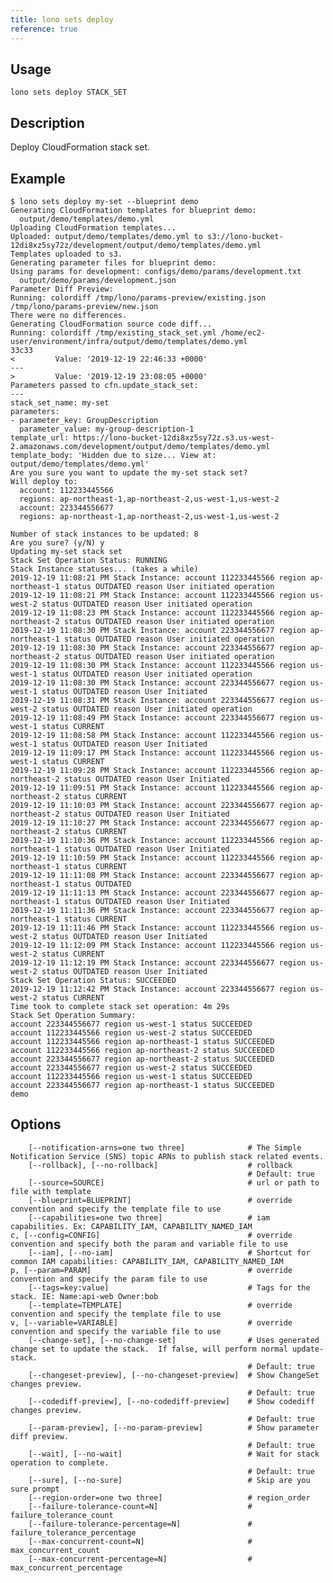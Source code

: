 ```yaml
---
title: lono sets deploy
reference: true
---
```


## Usage

    lono sets deploy STACK_SET

## Description

Deploy CloudFormation stack set.

## Example

    $ lono sets deploy my-set --blueprint demo
    Generating CloudFormation templates for blueprint demo:
      output/demo/templates/demo.yml
    Uploading CloudFormation templates...
    Uploaded: output/demo/templates/demo.yml to s3://lono-bucket-12di8xz5sy72z/development/output/demo/templates/demo.yml
    Templates uploaded to s3.
    Generating parameter files for blueprint demo:
    Using params for development: configs/demo/params/development.txt
      output/demo/params/development.json
    Parameter Diff Preview:
    Running: colordiff /tmp/lono/params-preview/existing.json /tmp/lono/params-preview/new.json
    There were no differences.
    Generating CloudFormation source code diff...
    Running: colordiff /tmp/existing_stack_set.yml /home/ec2-user/environment/infra/output/demo/templates/demo.yml
    33c33
    <         Value: '2019-12-19 22:46:33 +0000'
    ---
    >         Value: '2019-12-19 23:08:05 +0000'
    Parameters passed to cfn.update_stack_set:
    ---
    stack_set_name: my-set
    parameters:
    - parameter_key: GroupDescription
      parameter_value: my-group-description-1
    template_url: https://lono-bucket-12di8xz5sy72z.s3.us-west-2.amazonaws.com/development/output/demo/templates/demo.yml
    template_body: 'Hidden due to size... View at: output/demo/templates/demo.yml'
    Are you sure you want to update the my-set stack set?
    Will deploy to:
      account: 112233445566
      regions: ap-northeast-1,ap-northeast-2,us-west-1,us-west-2
      account: 223344556677
      regions: ap-northeast-1,ap-northeast-2,us-west-1,us-west-2

    Number of stack instances to be updated: 8
    Are you sure? (y/N) y
    Updating my-set stack set
    Stack Set Operation Status: RUNNING
    Stack Instance statuses... (takes a while)
    2019-12-19 11:08:21 PM Stack Instance: account 112233445566 region ap-northeast-1 status OUTDATED reason User initiated operation
    2019-12-19 11:08:21 PM Stack Instance: account 112233445566 region us-west-2 status OUTDATED reason User initiated operation
    2019-12-19 11:08:23 PM Stack Instance: account 112233445566 region ap-northeast-2 status OUTDATED reason User initiated operation
    2019-12-19 11:08:30 PM Stack Instance: account 223344556677 region ap-northeast-1 status OUTDATED reason User initiated operation
    2019-12-19 11:08:30 PM Stack Instance: account 223344556677 region ap-northeast-2 status OUTDATED reason User initiated operation
    2019-12-19 11:08:30 PM Stack Instance: account 112233445566 region us-west-1 status OUTDATED reason User initiated operation
    2019-12-19 11:08:30 PM Stack Instance: account 223344556677 region us-west-1 status OUTDATED reason User Initiated
    2019-12-19 11:08:31 PM Stack Instance: account 223344556677 region us-west-2 status OUTDATED reason User initiated operation
    2019-12-19 11:08:49 PM Stack Instance: account 223344556677 region us-west-1 status CURRENT
    2019-12-19 11:08:58 PM Stack Instance: account 112233445566 region us-west-1 status OUTDATED reason User Initiated
    2019-12-19 11:09:17 PM Stack Instance: account 112233445566 region us-west-1 status CURRENT
    2019-12-19 11:09:28 PM Stack Instance: account 112233445566 region ap-northeast-2 status OUTDATED reason User Initiated
    2019-12-19 11:09:51 PM Stack Instance: account 112233445566 region ap-northeast-2 status CURRENT
    2019-12-19 11:10:03 PM Stack Instance: account 223344556677 region ap-northeast-2 status OUTDATED reason User Initiated
    2019-12-19 11:10:27 PM Stack Instance: account 223344556677 region ap-northeast-2 status CURRENT
    2019-12-19 11:10:36 PM Stack Instance: account 112233445566 region ap-northeast-1 status OUTDATED reason User Initiated
    2019-12-19 11:10:59 PM Stack Instance: account 112233445566 region ap-northeast-1 status CURRENT
    2019-12-19 11:11:08 PM Stack Instance: account 223344556677 region ap-northeast-1 status OUTDATED
    2019-12-19 11:11:13 PM Stack Instance: account 223344556677 region ap-northeast-1 status OUTDATED reason User Initiated
    2019-12-19 11:11:36 PM Stack Instance: account 223344556677 region ap-northeast-1 status CURRENT
    2019-12-19 11:11:46 PM Stack Instance: account 112233445566 region us-west-2 status OUTDATED reason User Initiated
    2019-12-19 11:12:09 PM Stack Instance: account 112233445566 region us-west-2 status CURRENT
    2019-12-19 11:12:19 PM Stack Instance: account 223344556677 region us-west-2 status OUTDATED reason User Initiated
    Stack Set Operation Status: SUCCEEDED
    2019-12-19 11:12:42 PM Stack Instance: account 223344556677 region us-west-2 status CURRENT
    Time took to complete stack set operation: 4m 29s
    Stack Set Operation Summary:
    account 223344556677 region us-west-1 status SUCCEEDED
    account 112233445566 region us-west-2 status SUCCEEDED
    account 112233445566 region ap-northeast-1 status SUCCEEDED
    account 112233445566 region ap-northeast-2 status SUCCEEDED
    account 223344556677 region ap-northeast-2 status SUCCEEDED
    account 223344556677 region us-west-2 status SUCCEEDED
    account 112233445566 region us-west-1 status SUCCEEDED
    account 223344556677 region ap-northeast-1 status SUCCEEDED
    demo


## Options

```
    [--notification-arns=one two three]              # The Simple Notification Service (SNS) topic ARNs to publish stack related events.
    [--rollback], [--no-rollback]                    # rollback
                                                     # Default: true
    [--source=SOURCE]                                # url or path to file with template
    [--blueprint=BLUEPRINT]                          # override convention and specify the template file to use
    [--capabilities=one two three]                   # iam capabilities. Ex: CAPABILITY_IAM, CAPABILITY_NAMED_IAM
c, [--config=CONFIG]                                 # override convention and specify both the param and variable file to use
    [--iam], [--no-iam]                              # Shortcut for common IAM capabilities: CAPABILITY_IAM, CAPABILITY_NAMED_IAM
p, [--param=PARAM]                                   # override convention and specify the param file to use
    [--tags=key:value]                               # Tags for the stack. IE: Name:api-web Owner:bob
    [--template=TEMPLATE]                            # override convention and specify the template file to use
v, [--variable=VARIABLE]                             # override convention and specify the variable file to use
    [--change-set], [--no-change-set]                # Uses generated change set to update the stack.  If false, will perform normal update-stack.
                                                     # Default: true
    [--changeset-preview], [--no-changeset-preview]  # Show ChangeSet changes preview.
                                                     # Default: true
    [--codediff-preview], [--no-codediff-preview]    # Show codediff changes preview.
                                                     # Default: true
    [--param-preview], [--no-param-preview]          # Show parameter diff preview.
                                                     # Default: true
    [--wait], [--no-wait]                            # Wait for stack operation to complete.
                                                     # Default: true
    [--sure], [--no-sure]                            # Skip are you sure prompt
    [--region-order=one two three]                   # region_order
    [--failure-tolerance-count=N]                    # failure_tolerance_count
    [--failure-tolerance-percentage=N]               # failure_tolerance_percentage
    [--max-concurrent-count=N]                       # max_concurrent_count
    [--max-concurrent-percentage=N]                  # max_concurrent_percentage
```

